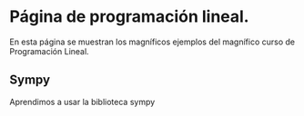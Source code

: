 # Página de programación lineal.

En esta página se muestran los magníficos ejemplos del magnífico curso de Programación Lineal.  


## Sympy
Aprendimos a usar la biblioteca sympy
